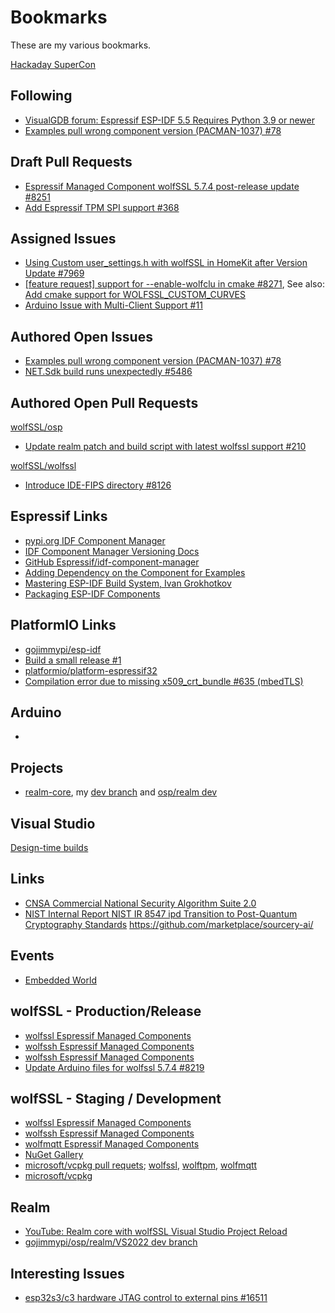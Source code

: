 # Bookmarks

These are my various bookmarks.

[Hackaday SuperCon](https://hackaday.io/superconference/index.html)

## Following

* [VisualGDB forum: Espressif ESP-IDF 5.5 Requires Python 3.9 or newer](https://sysprogs.com/w/forums/topic/espressif-esp-idf-5-5-requires-python-3-9-or-newer/)
* [Examples pull wrong component version (PACMAN-1037) #78](https://github.com/espressif/idf-component-manager/issues/78)

## Draft Pull Requests

* [Espressif Managed Component wolfSSL 5.7.4 post-release update #8251](https://github.com/wolfSSL/wolfssl/pull/8251)
* [Add Espressif TPM SPI support #368](https://github.com/wolfSSL/wolfTPM/pull/368)

## Assigned Issues

* [Using Custom user_settings.h with wolfSSL in HomeKit after Version Update #7969](https://github.com/wolfSSL/wolfssl/issues/7969)
* [[feature request] support for --enable-wolfclu in cmake #8271](https://github.com/wolfSSL/wolfssl/issues/8271), See also: [Add cmake support for WOLFSSL_CUSTOM_CURVES](https://github.com/wolfSSL/wolfssl/commit/a75c73cdef620056dcb52a9a19bfa18f7aaa1cbc)
* [Arduino Issue with Multi-Client Support #11](https://github.com/wolfSSL/Arduino-wolfSSL/issues/11)

## Authored Open Issues

* [Examples pull wrong component version (PACMAN-1037) #78](https://github.com/espressif/idf-component-manager/issues/78)
* [NET.Sdk build runs unexpectedly #5486](https://github.com/dotnet/msbuild/issues/5486)


## Authored Open Pull Requests

[wolfSSL/osp](https://github.com/wolfSSL/osp)
* [Update realm patch and build script with latest wolfssl support #210](https://github.com/wolfSSL/osp/pull/210)

[wolfSSL/wolfssl](https://github.com/wolfSSL/wolfssl)
* [Introduce IDE-FIPS directory #8126](https://github.com/wolfSSL/wolfssl/pull/8126)

## Espressif Links

* [pypi.org IDF Component Manager](https://pypi.org/project/idf-component-manager/)
* [IDF Component Manager Versioning Docs](https://docs.espressif.com/projects/idf-component-manager/en/latest/reference/versioning.html)
* [GitHub Espressif/idf-component-manager](https://github.com/espressif/idf-component-manager)
* [Adding Dependency on the Component for Examples](https://docs.espressif.com/projects/idf-component-manager/en/latest/guides/packaging_components.html#adding-dependency-on-the-component-for-examples)
* [Mastering ESP-IDF Build System, Ivan Grokhotkov](https://igrr.github.io/edc24/1)
* [Packaging ESP-IDF Components](https://docs.espressif.com/projects/idf-component-manager/en/latest/guides/packaging_components.html#adding-dependency-on-the-component-for-examples)

## PlatformIO Links

* [gojimmypi/esp-idf](https://github.com/gojimmypi/esp-idf)
* [Build a small release #1](https://github.com/gojimmypi/esp-idf/pull/1)
* [platformio/platform-espressif32](https://github.com/platformio/platform-espressif32)
* [Compilation error due to missing x509_crt_bundle #635 (mbedTLS)](https://github.com/platformio/platform-espressif32/issues/635)

## Arduino

* []()

## Projects

* [realm-core](https://github.com/realm/realm-core), my [dev branch](https://github.com/gojimmypi/realm-core/tree/dev) and [osp/realm dev](https://github.com/gojimmypi/osp/tree/dev/realm)


## Visual Studio

[Design-time builds](https://github.com/dotnet/project-system/blob/main/docs/design-time-builds.md#getting-visual-studio-to-output-the-results-of-a-design-time-build)

## Links

* [CNSA Commercial National Security Algorithm Suite 2.0](https://media.defense.gov/2022/Sep/07/2003071834/-1/-1/0/CSA_CNSA_2.0_ALGORITHMS_.PDF)
* [NIST Internal Report NIST IR 8547 ipd Transition to Post-Quantum Cryptography Standards](https://nvlpubs.nist.gov/nistpubs/ir/2024/NIST.IR.8547.ipd.pdf)
https://github.com/marketplace/sourcery-ai/

## Events

* [Embedded World](https://www.embedded-world.de/en)

## wolfSSL - Production/Release

* [wolfssl Espressif Managed Components](https://components.espressif.com/components/wolfssl/wolfssl/)
* [wolfssh Espressif Managed Components](https://components.espressif.com/components/wolfssl/wolfssl/)
* [wolfssh Espressif Managed Components](https://components.espressif.com/components/wolfssl/wolfssl/)
* [Update Arduino files for wolfssl 5.7.4 #8219](https://github.com/wolfSSL/wolfssl/pull/8219)

## wolfSSL - Staging / Development

* [wolfssl Espressif Managed Components](https://components-staging.espressif.com/components/gojimmypi/mywolfssl)
* [wolfssh Espressif Managed Components](https://components-staging.espressif.com/components/gojimmypi/mywolfssl)
* [wolfmqtt Espressif Managed Components](https://components-staging.espressif.com/components/gojimmypi/mywolfmqtt/)
* [NuGet Gallery](https://www.nuget.org/profiles/gojimmypi)
* [microsoft/vcpkg pull requets](https://github.com/microsoft/vcpkg/pulls?q=is%3Apr+wolfssl+); [wolfssl](https://github.com/microsoft/vcpkg/tree/master/ports/wolfssl), [wolftpm](https://github.com/microsoft/vcpkg/tree/master/ports/wolftpm), [wolfmqtt](https://github.com/microsoft/vcpkg/tree/master/ports/wolfmqtt)
* [microsoft/vcpkg](https://github.com/microsoft/vcpkg?tab=readme-ov-file)


## Realm

* [YouTube: Realm core with wolfSSL Visual Studio Project Reload](https://youtu.be/fa04ZDPB7LQ)
* [gojimmypi/osp/realm/VS2022 dev branch](https://github.com/gojimmypi/osp/tree/dev/realm/VS2022)

## Interesting Issues

* [esp32s3/c3 hardware JTAG control to external pins #16511](https://github.com/micropython/micropython/issues/16511)
